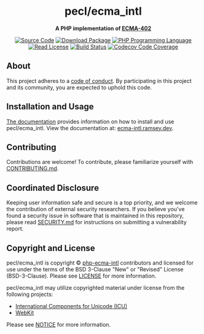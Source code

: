 <h1 align="center">pecl/ecma_intl</h1>

<p align="center">
    <strong>A PHP implementation of <a href="https://tc39.es/ecma402/#introduction">ECMA-402</a></strong>
</p>

<p align="center">
    <a href="https://github.com/php-ecma-intl/ext"><img src="https://img.shields.io/badge/source-pecl/ecma__intl-blue.svg?style=flat-square" alt="Source Code"></a>
    <a href="https://pecl.php.net/package/ecma_intl"><img src="https://img.shields.io/badge/release-v0.1.0-yellow?style=flat-square" alt="Download Package"></a>
    <a href="https://php.net"><img src="https://img.shields.io/badge/php-%5E8.2-8892BF?style=flat-square" alt="PHP Programming Language"></a>
    <a href="https://github.com/php-ecma-intl/ext/blob/main/LICENSE"><img src="https://img.shields.io/badge/license-BSD--3--Clause-darkcyan?style=flat-square" alt="Read License"></a>
    <a href="https://github.com/php-ecma-intl/ext/actions/workflows/continuous-integration.yml"><img src="https://img.shields.io/github/actions/workflow/status/php-ecma-intl/ext/continuous-integration.yml?branch=main&style=flat-square&logo=github" alt="Build Status"></a>
    <a href="https://codecov.io/gh/php-ecma-intl/ext"><img src="https://img.shields.io/codecov/c/gh/php-ecma-intl/ext?label=codecov&logo=codecov&style=flat-square" alt="Codecov Code Coverage"></a>
</p>


## About

This project adheres to a [code of conduct](CODE_OF_CONDUCT.md).
By participating in this project and its community, you are expected to
uphold this code.


## Installation and Usage

[The documentation](https://ecma-intl.ramsey.dev/) provides information on how
to install and use pecl/ecma_intl. View the documentation at: [ecma-intl.ramsey.dev](https://ecma-intl.ramsey.dev/).


## Contributing

Contributions are welcome! To contribute, please familiarize yourself with
[CONTRIBUTING.md](CONTRIBUTING.md).


## Coordinated Disclosure

Keeping user information safe and secure is a top priority, and we welcome the
contribution of external security researchers. If you believe you've found a
security issue in software that is maintained in this repository, please read
[SECURITY.md](SECURITY.md) for instructions on submitting a vulnerability report.


## Copyright and License

pecl/ecma_intl is copyright © [php-ecma-intl](https://github.com/php-ecma-intl)
contributors and licensed for use under the terms of the BSD 3-Clause "New" or
"Revised" License (BSD-3-Clause). Please see [LICENSE](LICENSE) for more
information.

pecl/ecma_intl may utilize copyrighted material under license from the
following projects:

- [International Components for Unicode \(ICU\)](https://github.com/unicode-org/icu)
- [WebKit](https://github.com/WebKit/WebKit)

Please see [NOTICE](NOTICE) for more information.
